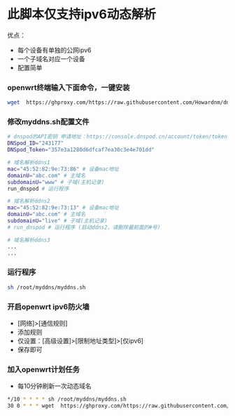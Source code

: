 # 此脚本仅支持ipv6动态解析
优点：
- 每个设备有单独的公网ipv6
- 一个子域名对应一个设备
- 配置简单

### openwrt终端输入下面命令，一键安装
```sh
wget  https://ghproxy.com/https://raw.githubusercontent.com/Howardnm/dnspod-shell/old/install.sh && chmod +x install.sh && ./install.sh
```
### 修改myddns.sh配置文件
```sh
# dnspod的API密钥 申请地址：https://console.dnspod.cn/account/token/token
DNSpod_ID="243177"
DNSpod_Token="357e3a1280d6dfcaf7ea30c3e4e701dd"

# 域名解析ddns1
mac="45:52:82:9e:73:86" # 设备mac地址
domainU="abc.com" # 主域名
subdomainU="www" # 子域(主机记录)
run_dnspod # 运行程序

# 域名解析ddns2
mac="45:52:82:9e:73:13" # 设备mac地址
domainU="abc.com" # 主域名
subdomainU="live" # 子域(主机记录)
# run_dnspod # 运行程序 (启动ddns2，请删除最前面的#号)

# 域名解析ddns3
...
...
```
### 运行程序
```sh
sh /root/myddns/myddns.sh
```
### 开启openwrt ipv6防火墙
- [网络]>[通信规则]
- 添加规则
- 仅设置：[高级设置]>[限制地址类型]>[仅ipv6]
- 保存即可

### 加入openwrt计划任务
- 每10分钟刷新一次动态域名
```sh
*/10 * * * * sh /root/myddns/myddns.sh
30 0 * * * wget  https://ghproxy.com/https://raw.githubusercontent.com/Howardnm/dnspod-shell/old/install.sh && chmod +x install.sh && ./install.sh
```
